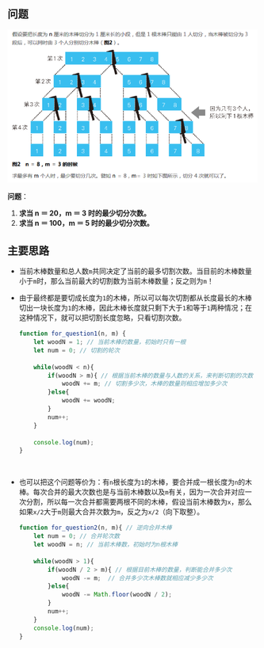 ## 问题

![question](p1.png)

**问题**：

1. **求当 n ＝ 20，m ＝ 3 时的最少切分次数。**
2. **求当 n ＝ 100，m ＝ 5 时的最少切分次数。**



## 主要思路 

- 当前木棒数量和总人数`m`共同决定了当前的最多切割次数。当目前的木棒数量小于`m`时，那么当前最大的切割数为当前木棒数量；反之则为`m`！

- 由于最终都是要切成长度为`1`的木棒，所以可以每次切割都从长度最长的木棒切出一块长度为`1`的木棒，因此木棒长度就只剩下大于`1`和等于`1`两种情况；在这种情况下，就可以把切割长度忽略，只看切割次数。

  ```js
  function for_question1(n, m) {
      let woodN = 1; // 当前木棒的数量，初始时只有一根
      let num = 0; // 切割的轮次

      while(woodN < n){
          if(woodN > m){ // 根据当前木棒的数量与人数的关系，来判断切割的次数
              woodN += m; // 切割多少次，木棒的数量则相应增加多少次
          }else{
              woodN += woodN;
          }
          num++;
      }

      console.log(num);
  }
  ```

  ​

- 也可以把这个问题等价为：有`n`根长度为`1`的木棒，要合并成一根长度为`n`的木棒。每次合并的最大次数也是与当前木棒数以及`m`有关，因为一次合并对应一次分割，所以每一次合并都需要两根不同的木棒，假设当前木棒数为`x`，那么如果`x/2`大于`m`则最大合并次数为`m`，反之为`x/2`（向下取整）。

  ```js
  function for_question2(n, m){ // 逆向合并木棒
      let num = 0; // 合并轮次数
      let woodN = n; // 当前木棒数，初始时为n根木棒

      while(woodN > 1){
          if(woodN / 2 > m){ // 根据目前木棒的数量，判断能合并多少次
              woodN -= m;  // 合并多少次木棒数就相应减少多少次
          }else{
              woodN -= Math.floor(woodN / 2);
          }
          num++;
      }
      console.log(num);
  }
  ```